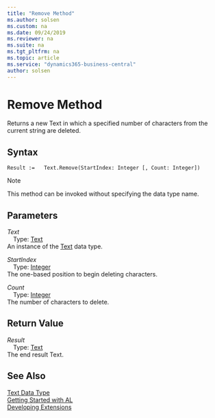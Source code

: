 ```yaml
---
title: "Remove Method"
ms.author: solsen
ms.custom: na
ms.date: 09/24/2019
ms.reviewer: na
ms.suite: na
ms.tgt_pltfrm: na
ms.topic: article
ms.service: "dynamics365-business-central"
author: solsen
---
```

[//]: # (START>DO_NOT_EDIT)
[//]: # (IMPORTANT:Do not edit any of the content between here and the END>DO_NOT_EDIT.)
[//]: # (Any modifications should be made in the .xml files in the ModernDev repo.)
# Remove Method
Returns a new Text in which a specified number of characters from the current string are deleted.


## Syntax
```
Result :=   Text.Remove(StartIndex: Integer [, Count: Integer])
```
> [!NOTE]  
> This method can be invoked without specifying the data type name.  
## Parameters
*Text*  
&emsp;Type: [Text](text-data-type.md)  
An instance of the [Text](text-data-type.md) data type.  

*StartIndex*  
&emsp;Type: [Integer](../integer/integer-data-type.md)  
The one-based position to begin deleting characters.
        
*Count*  
&emsp;Type: [Integer](../integer/integer-data-type.md)  
The number of characters to delete.  


## Return Value
*Result*  
&emsp;Type: [Text](text-data-type.md)  
The end result Text.  


[//]: # (IMPORTANT: END>DO_NOT_EDIT)
## See Also
[Text Data Type](text-data-type.md)  
[Getting Started with AL](../../devenv-get-started.md)  
[Developing Extensions](../../devenv-dev-overview.md)